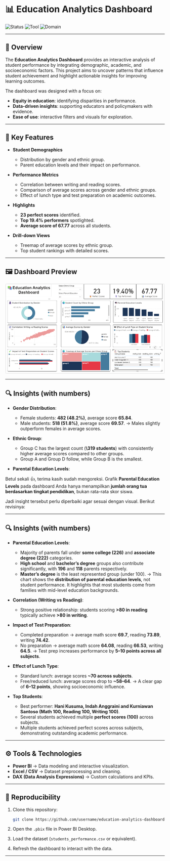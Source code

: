 # 📊 **Education Analytics Dashboard**

![Status](https://img.shields.io/badge/project-complete-brightgreen)
![Tool](https://img.shields.io/badge/tool-PowerBI-blue)
![Domain](https://img.shields.io/badge/domain-Education%20Analytics-purple)

---

## 📂 **Overview**

The **Education Analytics Dashboard** provides an interactive analysis of student performance by integrating demographic, academic, and socioeconomic factors. This project aims to uncover patterns that influence student achievement and highlight actionable insights for improving learning outcomes.

The dashboard was designed with a focus on:

* **Equity in education**: identifying disparities in performance.
* **Data-driven insights**: supporting educators and policymakers with evidence.
* **Ease of use**: interactive filters and visuals for exploration.

---

## 🎯 **Key Features**

* **Student Demographics**

  * Distribution by gender and ethnic group.
  * Parent education levels and their impact on performance.

* **Performance Metrics**

  * Correlation between writing and reading scores.
  * Comparison of average scores across gender and ethnic groups.
  * Effect of lunch type and test preparation on academic outcomes.

* **Highlights**

  * **23 perfect scores** identified.
  * **Top 19.4% performers** spotlighted.
  * **Average score of 67.77** across all students.

* **Drill-down Views**

  * Treemap of average scores by ethnic group.
  * Top student rankings with detailed scores.

---

## 🖼️ **Dashboard Preview**

![Education Analytics Dashboard](asset/P1.png)

---

## 🔍 **Insights (with numbers)**

* **Gender Distribution**:

  * Female students: **482 (48.2%)**, average score **65.84**.
  * Male students: **518 (51.8%)**, average score **69.57**.
    → Males slightly outperform females in average scores.

* **Ethnic Group**:

  * Group C has the largest count (**\319 students**) with consistently higher average scores compared to other groups.
  * Group A and Group D follow, while Group B is the smallest.

* **Parental Education Levels**:

Betul sekali 👍, terima kasih sudah mengoreksi. Grafik **Parental Education Levels** pada dashboard Anda hanya menampilkan **jumlah orang tua berdasarkan tingkat pendidikan**, bukan rata-rata skor siswa.

Jadi insight tersebut perlu diperbaiki agar sesuai dengan visual. Berikut revisinya:

---

## 🔍 **Insights (with numbers)**

* **Parental Education Levels**:

  * Majority of parents fall under **some college (226)** and **associate degree (222)** categories.
  * **High school** and **bachelor’s degree** groups also contribute significantly, with **196** and **118** parents respectively.
  * **Master’s degree** is the least represented group (under 100).
    → This chart shows the **distribution of parental education levels**, not student performance. It highlights that most students come from families with mid-level education backgrounds.

* **Correlation (Writing vs Reading)**:

  * Strong positive relationship: students scoring **>80 in reading** typically achieve **>80 in writing**.

* **Impact of Test Preparation**:

  * Completed preparation → average math score **69.7**, reading **73.89**, writing **74.42**.
  * No preparation → average math score **64.08**, reading **66.53**, writing **64.5**.
    → Test prep increases performance by **5–10 points across all subjects**.

* **Effect of Lunch Type**:

  * Standard lunch: average scores **\~70 across subjects**.
  * Free/reduced lunch: average scores drop to **\~58–64**.
    → A clear gap of **6–12 points**, showing socioeconomic influence.

* **Top Students**:

  * Best performer: **Hani Kusuma, Indah Anggraini and Kurniawan Santoso (Math 100, Reading 100, Writing 100)**.
  * Several students achieved multiple **perfect scores (100)** across subjects.
  * Multiple students achieved perfect scores across subjects, demonstrating outstanding academic performance.

---

## ⚙️ **Tools & Technologies**

* **Power BI** → Data modeling and interactive visualization.
* **Excel / CSV** → Dataset preprocessing and cleaning.
* **DAX (Data Analysis Expressions)** → Custom calculations and KPIs.

---

## 🚀 **Reproducibility**

1. Clone this repository:

   ```bash
   git clone https://github.com/username/education-analytics-dashboard.git
   ```
2. Open the `.pbix` file in Power BI Desktop.
3. Load the dataset (`students_performance.csv` or equivalent).
4. Refresh the dashboard to interact with the data.

---
